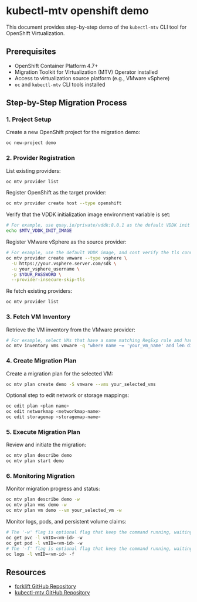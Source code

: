 # kubectl-mtv openshift demo

This document provides step-by-step demo of the `kubectl-mtv` CLI tool for OpenShift Virtualization.

## Prerequisites

- OpenShift Container Platform 4.7+
- Migration Toolkit for Virtualization (MTV) Operator installed
- Access to virtualization source platform (e.g., VMware vSphere)
- `oc` and `kubectl-mtv` CLI tools installed

## Step-by-Step Migration Process

### 1. Project Setup

Create a new OpenShift project for the migration demo:

```bash
oc new-project demo
```

### 2. Provider Registration

List existing providers:

```bash
oc mtv provider list
```

Register OpenShift as the target provider:

```bash
oc mtv provider create host --type openshift
```

Verify that the VDDK initialization image environment variable is set:

```bash
# For example, use quay.io/private/vddk:8.0.1 as the default VDDK init image:
echo $MTV_VDDK_INIT_IMAGE
```

Register VMware vSphere as the source provider:

```bash
# For example, use the default VDDK image, and cont verify the tls connection.
oc mtv provider create vmware --type vsphere \
  -U https://your.vsphere.server.com/sdk \
  -u your_vsphere_username \
  -p $YOUR_PASSWORD \
  --provider-insecure-skip-tls
```

Re fetch existing providers:

```bash
oc mtv provider list
```

### 3. Fetch VM Inventory

Retrieve the VM inventory from the VMware provider:

```bash
# For example, select VMs that have a name matching RegExp rule and have more then one disk:
oc mtv inventory vms vmware -q "where name ~= 'your_vm_name' and len disks > 1"
```

### 4. Create Migration Plan

Create a migration plan for the selected VM:

```bash
oc mtv plan create demo -S vmware --vms your_selected_vms
```

Optional step to edit network or storage mappings:

```bash
oc edit plan <plan name>
oc edit networkmap <networkmap-name>
oc edit storagemap <storagemap-name>
```

### 5. Execute Migration Plan

Review and initiate the migration:

```bash
oc mtv plan describe demo
oc mtv plan start demo
```

### 6. Monitoring Migration

Monitor migration progress and status:

```bash
oc mtv plan describe demo -w
oc mtv plan vms demo -w
oc mtv plan vm demo --vm your_selected_vm -w
```

Monitor logs, pods, and persistent volume claims:

```bash
# The '-w' flag is optional flag that keep the command running, waiting for updates.
oc get pvc -l vmID=<vm-id> -w
oc get pod -l vmID=<vm-id> -w
# The '-f' flag is optional flag that keep the command running, waiting for updates.
oc logs -l vmID=<vm-id> -f
```

## Resources

- [forklift GitHub Repository](https://github.com/kubev2v/forklift)
- [kubectl-mtv GitHub Repository](https://github.com/yaacov/kubectl-mtv)
